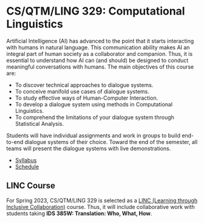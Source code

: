 CS/QTM/LING 329: Computational Linguistics
=====

Artificial Intelligence (AI) has advanced to the point that it starts interacting with humans in natural language.
This communication ability makes AI an integral part of human society as a collaborator and companion.
Thus, it is essential to understand how AI can (and should) be designed to conduct meaningful conversations with humans.
The main objectives of this course are:

* To discover technical approaches to dialogue systems.
* To conceive manifold use cases of dialogue systems.
* To study effective ways of Human-Computer Interaction.
* To develop a dialogue system using methods in Computational Linguistics.
* To comprehend the limitations of your dialogue system through Statistical Analysis.

Students will have individual assignments and work in groups to build end-to-end dialogue systems of their choice. 
Toward the end of the semester, all teams will present the dialogue systems with live demonstrations.

* [Syllabus](docs/syllabus.md)
* [Schedule](docs/schedule.md)

## LINC Course

For Spring 2023, CS/QTM/LING 329 is selected as a [LINC (Learning through Inclusive Collaboration)](http://ila.emory.edu/initiatives/linc-courses/) course.
Thus, it will include collaborative work with students taking **IDS 385W: Translation: Who, What, How**.
 
